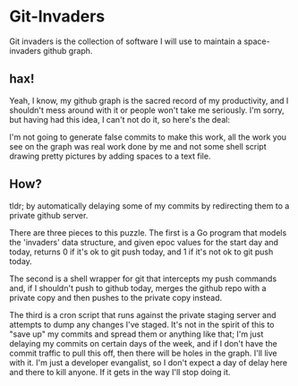 Git-Invaders
============

Git invaders is the collection of software I will use to maintain a
space-invaders github graph. 

## hax!

Yeah, I know, my github graph is the sacred record of my productivity, and I
shouldn't mess around with it or people won't take me seriously. I'm sorry, but
having had this idea, I can't not do it, so here's the deal: 

I'm not going to generate false commits to make this work, all the work you see
on the graph was real work done by me and not some shell script drawing pretty
pictures by adding spaces to a text file. 

## How?

tldr; by automatically delaying some of my commits by redirecting them to a
private github server.

There are three pieces to this puzzle. The first is a Go program that models
the 'invaders' data structure, and given epoc values for the start day and
today, returns 0 if it's ok to git push today, and 1 if it's not ok to git push
today. 

The second is a shell wrapper for git that intercepts my push commands and, if
I shouldn't push to github today, merges the github repo with a private copy
and then pushes to the private copy instead. 

The third is a cron script that runs against the private staging server and
attempts to dump any changes I've staged. It's not in the spirit of this to
"save up" my commits and spread them or anything like that; I'm just delaying
my commits on certain days of the week, and if I don't have the commit traffic
to pull this off, then there will be holes in the graph. I'll live with it. I'm
just a developer evangalist, so I don't expect a day of delay here and there to
kill anyone. If it gets in the way I'll stop doing it. 
